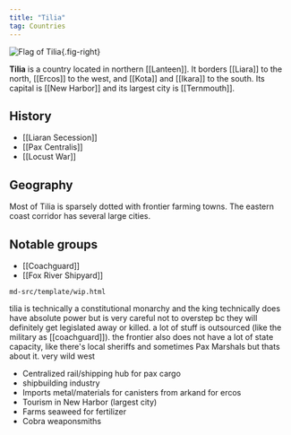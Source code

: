 ```yaml
---
title: "Tilia"
tag: Countries
---
```


![Flag of Tilia](image/tilia.png){.fig-right}

**Tilia** is a country located in northern [[Lanteen]]. It borders [[Liara]] to the north, [[Ercos]] to the west, and [[Kota]] and [[Ikara]] to the south. Its capital is [[New Harbor]] and its largest city is [[Ternmouth]].

## History

- [[Liaran Secession]]
- [[Pax Centralis]]
- [[Locust War]]

## Geography

Most of Tilia is sparsely dotted with frontier farming towns. The eastern coast corridor has several large cities.

## Notable groups

- [[Coachguard]]
- [[Fox River Shipyard]]

```{.include}
md-src/template/wip.html
```

tilia is technically a constitutional monarchy and the king technically does have absolute power but is very careful not to overstep bc they will definitely get legislated away or killed. a lot of stuff is outsourced (like the military as [[coachguard]]). the frontier also does not have a lot of state capacity, like there's local sheriffs and sometimes Pax Marshals but thats about it. very wild west


- Centralized rail/shipping hub for pax cargo
- shipbuilding industry
- Imports metal/materials for canisters from arkand for ercos
- Tourism in New Harbor (largest city)
- Farms seaweed for fertilizer
- Cobra weaponsmiths
